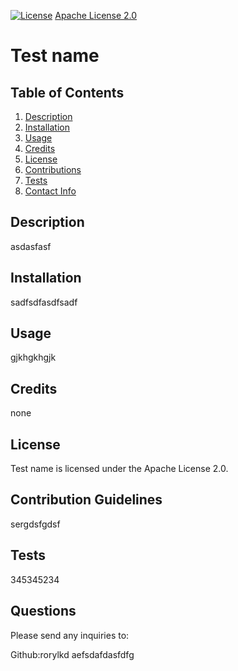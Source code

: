 [![License](https://img.shields.io/badge/License-Apache%202.0-blue.svg)](https://opensource.org/licenses/Apache-2.0)
[Apache License 2.0](https://choosealicense.com/licenses/apache-2.0/)

# Test name

## Table of Contents
1. [Description](#description)
2. [Installation](#installation)
3. [Usage](#usage)
4. [Credits](#credits)
5. [License](#license)
6. [Contributions](#contributions)
7. [Tests](#tests)
8. [Contact Info](#contact)

  
## Description <a name="description"><a/>

asdasfasf

## Installation <a name="installation"><a/>

sadfsdfasdfsadf

## Usage <a name="usage"><a/>

gjkhgkhgjk

## Credits <a name="credits"><a/>

none

## License <a name="license"><a/>

Test name is licensed under the Apache License 2.0.

## Contribution Guidelines <a name="contributions"><a/>

sergdsfgdsf

## Tests <a name="tests"><a/>

345345234

## Questions <a name="contact"><a/>

Please send any inquiries to:

Github:rorylkd
aefsdafdasfdfg
